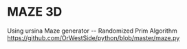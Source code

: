 # MAZE 3D
Using ursina 
Maze generator -- Randomized Prim Algorithm https://github.com/OrWestSide/python/blob/master/maze.py
